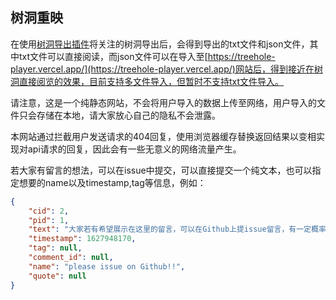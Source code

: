 ## 树洞重映
在使用[树洞导出插件](https://greasyfork.org/zh-CN/scripts/465805-pku-hole-export-tool)将关注的树洞导出后，会得到导出的txt文件和json文件，其中txt文件可以直接阅读，而json文件可以在导入至[https://treehole-player.vercel.app/](https://treehole-player.vercel.app/)网站后，得到接近在树洞直接阅览的效果，目前支持多文件导入，但暂时不支持txt文件导入。

请注意，这是一个纯静态网站，不会将用户导入的数据上传至网络，用户导入的文件只会存储在本地，请大家放心自己的隐私不会泄露。

本网站通过拦截用户发送请求的404回复，使用浏览器缓存替换返回结果以变相实现对api请求的回复，因此会有一些无意义的网络流量产生。

若大家有留言的想法，可以在issue中提交，可以直接提交一个纯文本，也可以指定想要的name以及timestamp,tag等信息，例如：

```json
{
    "cid": 2,
    "pid": 1,
    "text": "大家若有希望展示在这里的留言，可以在Github上提issue留言，有一定概率会被合并入此洞～",
    "timestamp": 1627948170,
    "tag": null,
    "comment_id": null,
    "name": "please issue on Github!!",
    "quote": null
}

```